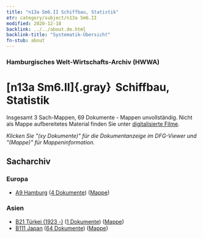 ```yaml
---
title: "n13a Sm6.II Schiffbau, Statistik"
etr: category/subject/n13a Sm6.II
modified: 2020-12-18
backlink: ../../about.de.html
backlink-title: "Systematik-Übersicht"
fn-stub: about
---
```


### Hamburgisches Welt-Wirtschafts-Archiv (HWWA)
# [n13a Sm6.II]{.gray}&#8201; Schiffbau, Statistik&#160; 




Insgesamt 3 Sach-Mappen, 69 Dokumente - Mappen unvollständig.
Nicht als Mappe aufbereitetes Material finden Sie unter [digitalisierte Filme](/film/h1_sh).

_Klicken Sie "(xy Dokumente)" für die Dokumentanzeige im DFG-Viewer und "(Mappe)" für Mappeninformation._

## Sacharchiv




### Europa

- [A9 Hamburg](../../../geo/about.de.html#A9) (<a href="https://dfg-viewer.de/show/?tx_dlf[id]=https://pm20.zbw.eu/mets/sh/1409xx/140905/1451xx/145123/public.mets.de.xml" target="_blank">4 Dokumente</a>) ([Mappe](http://purl.org/pressemappe20/folder/sh/140905,145123))

### Asien

- [B21 Türkei (1923 -)](../../../geo/about.de.html#B21) (<a href="https://dfg-viewer.de/show/?tx_dlf[id]=https://pm20.zbw.eu/mets/sh/1411xx/141111/1451xx/145123/public.mets.de.xml" target="_blank">1 Dokumente</a>) ([Mappe](http://purl.org/pressemappe20/folder/sh/141111,145123))
- [B111 Japan](../../../geo/about.de.html#B111) (<a href="https://dfg-viewer.de/show/?tx_dlf[id]=https://pm20.zbw.eu/mets/sh/1412xx/141272/1451xx/145123/public.mets.de.xml" target="_blank">64 Dokumente</a>) ([Mappe](http://purl.org/pressemappe20/folder/sh/141272,145123))


